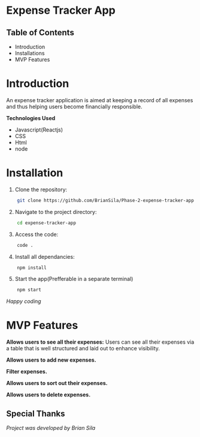 # Expense Tracker App

## Table of Contents

* Introduction
* Installations
* MVP Features

# Introduction

An expense tracker application is aimed at keeping a record of all expenses and thus helping users become financially responsible.

**Technologies Used**
* Javascript(Reactjs)
* CSS
* Html
* node

# Installation 

1. Clone the repository:
```bash 
    git clone https://github.com/BrianSila/Phase-2-expense-tracker-app
```

2. Navigate to the project directory:
```bash
    cd expense-tracker-app
```

3. Access the code:
```bash
    code .
```

4. Install all dependancies:
```bash
    npm install
```

5. Start the app(Prefferable in a separate terminal)
```bash
    npm start
```
*Happy coding*

# MVP Features
**Allows users to see all their expenses:** Users can see all their expenses via a table that is 
well structured and laid out to enhance visibility.

**Allows users to add new expenses.**

**Filter expenses.**

**Allows users to sort out their expenses.**

**Allows users to delete expenses.**


## Special Thanks

*Project was developed by Brian Sila*


